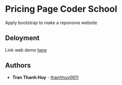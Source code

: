 # Pricing Page Coder School

Apply bootstrap to make a reponsive website

## Deloyment

Link web demo [here](https://laughing-archimedes-e7f114.netlify.com/)

## Authors

* **Tran Thanh Huy** -  [thanhhuy0611](https://github.com/thanhhuy0611)


